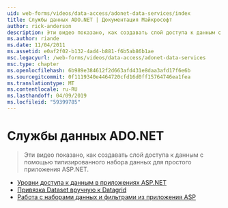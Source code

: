 ```yaml
---
uid: web-forms/videos/data-access/adonet-data-services/index
title: Службы данных ADO.NET | Документация Майкрософт
author: rick-anderson
description: Эти видео показано, как создавать слой доступа к данным с помощью типизированного набора данных для простого приложения ASP.NET.
ms.author: riande
ms.date: 11/04/2011
ms.assetid: e0af2f02-b132-4ad4-b881-f6b5ab86b1ae
msc.legacyurl: /web-forms/videos/data-access/adonet-data-services
msc.type: chapter
ms.openlocfilehash: 6b989e384612f2d663afd431e8daa3afd17f6e6b
ms.sourcegitcommit: 0f1119340e4464720cfd16d0ff15764746ea1fea
ms.translationtype: MT
ms.contentlocale: ru-RU
ms.lasthandoff: 04/09/2019
ms.locfileid: "59399785"
---
```

# <a name="adonet-data-services"></a>Службы данных ADO.NET

> Эти видео показано, как создавать слой доступа к данным с помощью типизированного набора данных для простого приложения ASP.NET.


- [Уровни доступа к данным в приложениях ASP.NET](data-access-layers-in-aspnet-applications.md)
- [Привязка Dataset вручную к Datagrid](how-to-manually-bind-a-dataset-to-a-datagrid.md)
- [Работа с наборами данных и фильтрами из приложения ASP](how-to-work-with-datasets-and-filters-from-an-asp-application.md)
